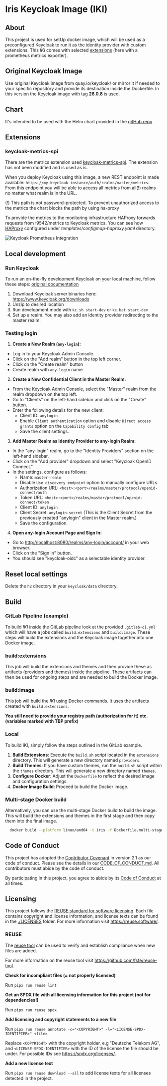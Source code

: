 <!--
SPDX-FileCopyrightText: 2025 Deutsche Telekom AG

SPDX-License-Identifier: CC0-1.0    
-->

# Iris Keycloak Image (IKI)

## About

This project is used for setUp docker image, which will be used as a preconfigured Keycloak to run it as the
identity provider with custom extensions. This _IKI_ comes with selected
[extensions](https://www.keycloak.org/extensions.html) (here with a prometheus metrics exporter).

## Original Keycloak Image

Use original Keycloak image from quay.io/keycloak/ or mirror it if needed
to your specific repository and provide its destination inside the Dockerfile. In this version the Keycloak image with
tag **26.0.8** is used.

## Chart

It's intended to be used with the Helm chart provided in the [gitHub repo](https://github.com/telekom/iris-charts)

## Extensions

### keycloak-metrics-spi

There are the metrics extension used [keycloak-metrics-spi](https://github.com/aerogear/keycloak-metrics-spi).
The extension has not been modified and is used as is.

When you deploy Keycloak using this image, a new REST endpoint is made
available: `https://my-keycloak-instance/auth/realms/master/metrics`.  
From this endpoint you will be able to access all metrics from all(!) realms no matter what realm is in the URL.

(!) This path is not password-protected. To prevent unauthorized access to the metrics the chart blocks the path by
using ha-proxy

To provide the metrics to the monitoring infrastructure HAProxy forwards requests from :9542/metrics to Keycloak
metrics. You can see how [HAProxy](https://github.com/telekom/iris-charts) configured
under _templates/configmap-haproxy.yaml_ directory.

![Keycloak Prometheus Integration](img/Keycloak-Prometheus.png "Keycloak Prometheus Integration")

## Local development

### Run Keycloak

To run an on-the-fly development Keycloak on your local machine, follow these
steps: [original documentation](https://www.keycloak.org/getting-started/getting-started-zip)

1. Download Keycloak server binaries here: https://www.keycloak.org/downloads
2. Unzip to desired location
3. Run development mode with `kc.sh start-dev` or `kc.bat start-dev`
4. Set up a realm. You may also add an identity provider redirecting to the master
   realm.

### Testing login

1. **Create a New Realm (`any-login`):**

- Log in to your Keycloak Admin Console.
- Click on the "Add realm" button in the top left corner.
- Click on the "Create realm" button
- Create realm with `any-login` name

2. **Create a New Confidential Client in the Master Realm:**

- From the Keycloak Admin Console, select the "Master" realm from the realm dropdown on the top left.
- Go to "Clients" on the left-hand sidebar and click on the "Create" button.
- Enter the following details for the new client:
    - Client ID: `anylogin`
    - Enable `Client authentication` option and disable `Direct access grants` option on the `Capability config` tab
    - Save the client settings.

3. **Add Master Realm as Identity Provider to any-login Realm:**

- In the "any-login" realm, go to the "Identity Providers" section on the left-hand sidebar.
- Click on the "Add provider" dropdown and select "Keycloak OpenID Connect."
- In the settings, configure as follows:
    - Name: `master-realm`
    - Disable `Use discovery endpoint` option to manually configure URLs.
    - Authorization URL: `<host>:<port>/realms/master/protocol/openid-connect/auth`
    - Token URL: `<host>:<port>/realms/master/protocol/openid-connect/token`
    - Client ID: `anylogin`
    - Client Secret: `anylogin-secret` (This is the Client Secret from the previously created "anylogin" client in the
      Master realm.)
    - Save the configuration.

4. **Open any-login Account Page and Sign In:**

- Go to [http://localhost:8080/realms/any-login/account/](http://localhost:8080/realms/any-login/account/) in your web
  browser.
- Click on the "Sign in" button.
- You should see "keycloak-oidc" as a selectable identity provider.

## Reset local settings

Delete the `h2` directory in your `keycloak/data` directory.

## Build

### GitLab Pipeline (example)

To build _IKI_ inside the GitLab pipeline look at the provided `.gitlab-ci.yml` which will have a jobs
called `build:extensions` and `build:image`. These steps will build the extensions and the Keycloak image together into
one Docker image.

### build:extensions

This job will build the extensions and themes and then provide these as artifacts (providers and themes) inside the pipeline.
These artifacts can then be used for ongoing steps and are needed to build the Docker image.

### build:image

This job will build the _IKI_ using Docker commands. It uses the artifacts created with `build:extensions`.

**You still need to provide your registry path (authorization for it) etc. (variables marked with TBP prefix)**

### Local

To build IKI, simply follow the steps outlined in the GitLab example.

1. **Build Extensions**: Execute the `build.sh` script located in the `extensions` directory. This will generate
   a new directory named `providers`.
2. **Build Themes**: If you have custom themes, run the `build.sh` script within the `themes` directory. This will
   generate a new directory named `themes`.
3. **Configure Docker**: Adjust the `Dockerfile` to reflect the desired image and configuration settings.
4. **Docker Image Build**: Proceed to build the Docker image.

### Multi-stage Docker build

Alternatively, you can use the multi-stage Docker build to build the image. This will build the extensions and themes in
the first stage and then copy them into the final image.

```bash
  docker build --platform linux/amd64 -t iris -f Dockerfile.multi-stage .
```

## Code of Conduct

This project has adopted the [Contributor Covenant](https://www.contributor-covenant.org/) in version 2.1 as our code of conduct. Please see the details in our [CODE_OF_CONDUCT.md](CODE_OF_CONDUCT.md). All contributors must abide by the code of conduct.

By participating in this project, you agree to abide by its [Code of Conduct](./CODE_OF_CONDUCT.md) at all times.

## Licensing

This project follows the [REUSE standard for software licensing](https://reuse.software/).
Each file contains copyright and license information, and license texts can be found in the [./LICENSES](./LICENSES) folder. For more information visit https://reuse.software/.

### REUSE

The [reuse tool](https://github.com/fsfe/reuse-tool) can be used to verify and establish compliance when new files are added. 

For more information on the reuse tool visit https://github.com/fsfe/reuse-tool.

**Check for incompliant files (= not properly licensed)**

Run `pipx run reuse lint`

**Get an SPDX file with all licensing information for this project (not for dependencies!)**

Run `pipx run reuse spdx`

**Add licensing and copyright statements to a new file**

Run `pipx run reuse annotate -c="<COPYRIGHT>" -l="<LICENSE-SPDX-IDENTIFIER>" <file>`

Replace `<COPYRIGHT>` with the copyright holder, e.g "Deutsche Telekom AG", and `<LICENSE-SPDX-IDENTIFIER>` with the ID of the license the file should be under. For possible IDs see https://spdx.org/licenses/.

**Add a new license text**

Run `pipx run reuse download --all` to add license texts for all licenses detected in the project.